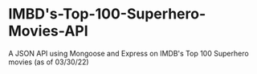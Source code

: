 # IMBD's-Top-100-Superhero-Movies-API

A JSON API using Mongoose and Express on IMDB's Top 100 Superhero movies (as of 03/30/22)
